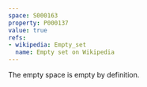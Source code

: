 ```yaml
---
space: S000163
property: P000137
value: true
refs:
- wikipedia: Empty_set
  name: Empty set on Wikipedia
---
```


The empty space is empty by definition.
